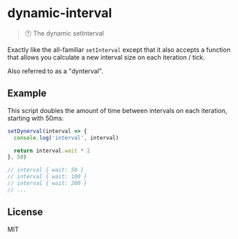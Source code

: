 # dynamic-interval

> :clock1: The dynamic setInterval

Exactly like the all-familiar `setInterval` except that it also accepts a function that allows you calculate a new interval size on each iteration / tick.

Also referred to as a "dynterval".

## Example

This script doubles the amount of time between intervals on each iteration, starting with 50ms:

```js
setDynerval(interval => {
  console.log('interval', interval)

  return interval.wait * 2
}, 50)

// interval { wait: 50 }
// interval { wait: 100 }
// interval { wait: 200 }
// ...
```

## License

MIT
